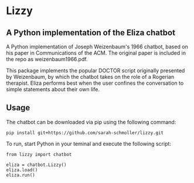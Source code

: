 # Lizzy
## A Python implementation of the Eliza chatbot

A Python implementation of Joseph Weizenbaum's 1966 chatbot, based on his paper in Communications of the ACM. The original paper is included in the repo as weizenbaum1966.pdf.

This package implements the popular DOCTOR script originally presented by Weizenbaum, by which the chatbot takes on the role of a Rogerian therapist. Eliza performs best when the user confines the conversation to simple statements about their own life.

## Usage

The chatbot can be downloaded via pip using the following command:

```
pip install git+https://github.com/sarah-schmoller/lizzy.git
```

To run, start Python in your teminal and execute the following script:

```
from lizzy import chatbot

eliza = chatbot.Lizzy()
eliza.load()
eliza.run()

```